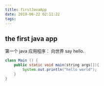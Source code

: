 ```yaml
---
title: firstJavaApp
date: 2019-06-22 02:11:22
tags:
---
```

## the first java app 
第一个 java 应用程序： 向世界 say hello.
```java
class Main () {
    public static void main(string args[]){
        System.out.println("hello world");
    }
}
``` 
